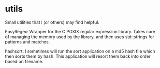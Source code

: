 # utils

Small utilities that I (or others) may find helpful.

EasyRegex:  Wrapper for the C POXIX regular expression library.  Takes care of
managing the memory used by the library, and then uses std::strings for patterns
and matches.

hashsort:  I sometimes will run the sort application on a md5 hash file which
then sorts them by hash.  This application will resort them back into order
based on filename.

